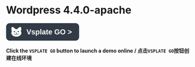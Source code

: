 # Wordpress 4.4.0-apache

<a href="https://www.vsplate.com/?docker-compose=https://github.com/vsplate/dcenvs/wordpress/4.4.0-apache"><img alt="VSPLATE GO" src="https://raw.githubusercontent.com/vsplate/images/master/vsgo_btn.png" width="200px"></a>

**Click the `VSPLATE GO` button to launch a demo online / 点击`VSPLATE GO`按钮创建在线环境**